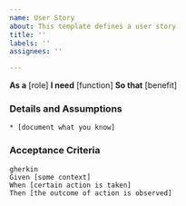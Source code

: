```yaml
---
name: User Story
about: This template defines a user story
title: ''
labels: ''
assignees: ''

---
```


**As a** [role]
**I need** [function]
**So that** [benefit]


### Details and Assumptions
    * [document what you know]


### Acceptance Criteria
    gherkin
    Given [some context]
    When [certain action is taken]
    Then [the outcome of action is observed]
